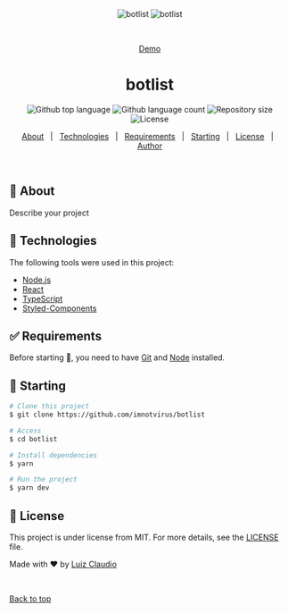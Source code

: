 <div align="center" id="top"> 
  <img src="https://imgur.com/sCn1fBm" alt="botlist" />
  <img src="https://imgur.com/LHbz9rS" alt="botlist" />

  &#xa0;

  <a href="https://botlist-fawn.vercel.app/">Demo</a>
</div>

<h1 align="center">botlist</h1>

<p align="center">
  <img alt="Github top language" src="https://img.shields.io/github/languages/top/imnotvirus/botlist?color=56BEB8">

  <img alt="Github language count" src="https://img.shields.io/github/languages/count/imnotvirus/botlist?color=56BEB8">

  <img alt="Repository size" src="https://img.shields.io/github/repo-size/imnotvirus/botlist?color=56BEB8">

  <img alt="License" src="https://img.shields.io/github/license/imnotvirus/botlist?color=56BEB8">

  <!-- <img alt="Github issues" src="https://img.shields.io/github/issues/imnotvirus/botlist?color=56BEB8" /> -->

  <!-- <img alt="Github forks" src="https://img.shields.io/github/forks/imnotvirus/botlist?color=56BEB8" /> -->

  <!-- <img alt="Github stars" src="https://img.shields.io/github/stars/imnotvirus/botlist?color=56BEB8" /> -->
</p>

<!-- Status -->

<!-- <h4 align="center"> 
	🚧  botlist 🚀 Under construction...  🚧
</h4> 

<hr> -->

<p align="center">
  <a href="#dart-about">About</a> &#xa0; | &#xa0; 
  <a href="#rocket-technologies">Technologies</a> &#xa0; | &#xa0;
  <a href="#white_check_mark-requirements">Requirements</a> &#xa0; | &#xa0;
  <a href="#checkered_flag-starting">Starting</a> &#xa0; | &#xa0;
  <a href="#memo-license">License</a> &#xa0; | &#xa0;
  <a href="https://github.com/imnotvirus" target="_blank">Author</a>
</p>

<br>

## :dart: About ##

Describe your project


## :rocket: Technologies ##

The following tools were used in this project:

- [Node.js](https://nodejs.org/en/)
- [React](https://pt-br.reactjs.org/)
- [TypeScript](https://www.typescriptlang.org/)
- [Styled-Components](https://styled-components.com/)

## :white_check_mark: Requirements ##

Before starting :checkered_flag:, you need to have [Git](https://git-scm.com) and [Node](https://nodejs.org/en/) installed.

## :checkered_flag: Starting ##

```bash
# Clone this project
$ git clone https://github.com/imnotvirus/botlist

# Access
$ cd botlist

# Install dependencies
$ yarn

# Run the project
$ yarn dev

```

## :memo: License ##

This project is under license from MIT. For more details, see the [LICENSE](LICENSE.md) file.


Made with :heart: by <a href="https://github.com/imnotvirus" target="_blank">Luiz Claudio</a>

&#xa0;

<a href="#top">Back to top</a>
